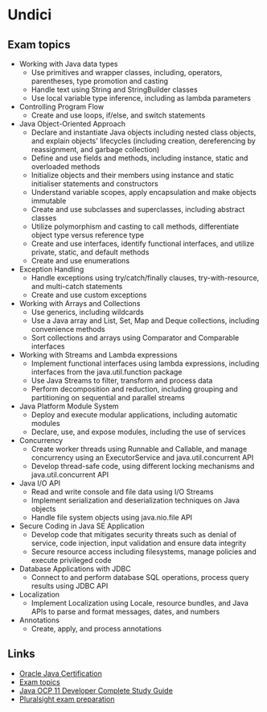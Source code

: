 # Undici

## Exam topics

- Working with Java data types
  - Use primitives and wrapper classes, including, operators, parentheses, type promotion and casting
  - Handle text using String and StringBuilder classes
  - Use local variable type inference, including as lambda parameters
- Controlling Program Flow
  - Create and use loops, if/else, and switch statements
- Java Object-Oriented Approach
  - Declare and instantiate Java objects including nested class objects, and explain objects' lifecycles (including creation, dereferencing by reassignment, and garbage collection)
  - Define and use fields and methods, including instance, static and overloaded methods
  - Initialize objects and their members using instance and static initialiser statements and constructors
  - Understand variable scopes, apply encapsulation and make objects immutable
  - Create and use subclasses and superclasses, including abstract classes
  - Utilize polymorphism and casting to call methods, differentiate object type versus reference type
  - Create and use interfaces, identify functional interfaces, and utilize private, static, and default methods
  - Create and use enumerations
- Exception Handling
  - Handle exceptions using try/catch/finally clauses, try-with-resource, and multi-catch statements
  - Create and use custom exceptions
- Working with Arrays and Collections
  - Use generics, including wildcards
  - Use a Java array and List, Set, Map and Deque collections, including convenience methods
  - Sort collections and arrays using Comparator and Comparable interfaces
- Working with Streams and Lambda expressions
  - Implement functional interfaces using lambda expressions, including interfaces from the java.util.function package
  - Use Java Streams to filter, transform and process data
  - Perform decomposition and reduction, including grouping and partitioning on sequential and parallel streams
- Java Platform Module System
  - Deploy and execute modular applications, including automatic modules
  - Declare, use, and expose modules, including the use of services
- Concurrency
  - Create worker threads using Runnable and Callable, and manage concurrency using an ExecutorService and java.util.concurrent API
  - Develop thread-safe code, using different locking mechanisms and java.util.concurrent API
- Java I/O API
  - Read and write console and file data using I/O Streams
  - Implement serialization and deserialization techniques on Java objects
  - Handle file system objects using java.nio.file API
- Secure Coding in Java SE Application
  - Develop code that mitigates security threats such as denial of service, code injection, input validation and ensure data integrity
  - Secure resource access including filesystems, manage policies and execute privileged code
- Database Applications with JDBC
  - Connect to and perform database SQL operations, process query results using JDBC API
- Localization
  - Implement Localization using Locale, resource bundles, and Java APIs to parse and format messages, dates, and numbers
- Annotations
  - Create, apply, and process annotations

## Links

- [Oracle Java Certification](https://academy.oracle.com/en/resources-oracle-certifications.html)
- [Exam topics](https://education.oracle.com/java-se-11-developer/pexam_1Z0-819)
- [Java OCP 11 Developer Complete Study Guide](https://www.selikoff.net/ocp11-complete/)
- [Pluralsight exam preparation](https://www.pluralsight.com/paths/java-se-11-developer-certification-1z0-819)
